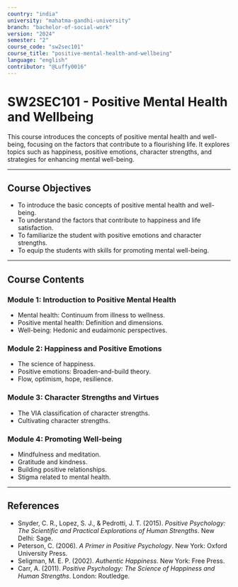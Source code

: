 ```yaml
---
country: "india"
university: "mahatma-gandhi-university"
branch: "bachelor-of-social-work"
version: "2024"
semester: "2"
course_code: "sw2sec101"
course_title: "positive-mental-health-and-wellbeing"
language: "english"
contributor: "@Luffy0016"
---
```

# SW2SEC101 - Positive Mental Health and Wellbeing

This course introduces the concepts of positive mental health and well-being, focusing on the factors that contribute to a flourishing life. It explores topics such as happiness, positive emotions, character strengths, and strategies for enhancing mental well-being.

---
## Course Objectives

* To introduce the basic concepts of positive mental health and well-being.
* To understand the factors that contribute to happiness and life satisfaction.
* To familiarize the student with positive emotions and character strengths.
* To equip the students with skills for promoting mental well-being.

---
## Course Contents

### Module 1: Introduction to Positive Mental Health
* Mental health: Continuum from illness to wellness.
* Positive mental health: Definition and dimensions.
* Well-being: Hedonic and eudaimonic perspectives.

### Module 2: Happiness and Positive Emotions
* The science of happiness.
* Positive emotions: Broaden-and-build theory.
* Flow, optimism, hope, resilience.

### Module 3: Character Strengths and Virtues
* The VIA classification of character strengths.
* Cultivating character strengths.

### Module 4: Promoting Well-being
* Mindfulness and meditation.
* Gratitude and kindness.
* Building positive relationships.
* Stigma related to mental health.

---
## References
* Snyder, C. R., Lopez, S. J., & Pedrotti, J. T. (2015). *Positive Psychology: The Scientific and Practical Explorations of Human Strengths*. New Delhi: Sage.
* Peterson, C. (2006). *A Primer in Positive Psychology*. New York: Oxford University Press.
* Seligman, M. E. P. (2002). *Authentic Happiness*. New York: Free Press.
* Carr, A. (2011). *Positive Psychology: The Science of Happiness and Human Strengths*. London: Routledge.